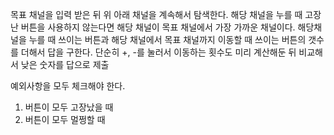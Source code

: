 목표 채널을 입력 받은 뒤
위 아래 채널을 계속해서 탐색한다.
해당 채널을 누를 때 고장난 버튼을 사용하지 않는다면 해당 채널이 목표 채널에서 가장 가까운 채널이다.
해당채널을 누를 때 쓰이는 버튼과 해당 채널에서 목표 채널까지 이동할 때 쓰이는 버튼의 갯수를 더해서
답을 구한다.
단순히 +, -를 눌러서 이동하는 횟수도 미리 계산해둔 뒤 비교해서 낮은 숫자를 답으로 제출

예외사항을 모두 체크해야 한다.
1. 버튼이 모두 고장났을 때
2. 버튼이 모두 멀쩡할 때
